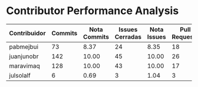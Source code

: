 # Contributor Performance Analysis

| Contribuidor | Commits | Nota Commits | Issues Cerradas | Nota Issues | Pull Requests | Nota Pull Requests | Workflows | Nota Workflows | Tests | Nota Tests | Nota Final |
|--------------|---------|--------------|----------------|------------|---------------|---------------------|-----------|---------------|-------|-----------|-----------|
| pabmejbui | 73 | 8.37 | 24 | 8.35 | 18 | 10.00 | 10 | 10.00 | 4 | 10.00 | 9.34 |
| juanjunobr | 142 | 10.00 | 45 | 10.00 | 26 | 10.00 | 10 | 10.00 | 4 | 10.00 | 10.00 |
| maravimaq | 128 | 10.00 | 43 | 10.00 | 17 | 10.00 | 10 | 10.00 | 4 | 10.00 | 10.00 |
| julsolalf | 6 | 0.69 | 3 | 1.04 | 3 | 6.00 | 0 | 0.00 | 1 | 1.00 | 1.75 |
